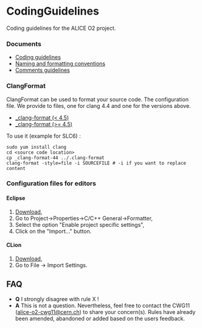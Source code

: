 # CodingGuidelines
Coding guidelines for the ALICE O2 project.

### Documents

* [Coding guidelines](http://htmlpreview.github.com/?https://github.com/AliceO2Group/CodingGuidelines/blob/master/coding_guidelines.html)
* [Naming and formatting conventions](http://htmlpreview.github.com/?https://github.com/AliceO2Group/CodingGuidelines/blob/master/naming_formatting.html)
* [Comments guidelines](http://htmlpreview.github.com/?https://github.com/AliceO2Group/CodingGuidelines/blob/master/comments_guidelines.html)

### ClangFormat

ClangFormat can be used to format your source code. The configuration file. We provide to files, one for clang 4.4 and one for the versions above. 

* [_clang-format (< 4.5)](https://github.com/AliceO2Group/CodingGuidelines/raw/master/_clang-format-44)
* [_clang-format (>= 4.5)](https://github.com/AliceO2Group/CodingGuidelines/raw/master/_clang-format-45)

To use it (example for SLC6) : 
```
sudo yum install clang
cd <source code location>
cp _clang-format-44 ../.clang-format
clang-format -style=file -i SOURCEFILE # -i if you want to replace content
```

### Configuration files for editors
#### Eclipse

1. [Download](https://github.com/AliceO2Group/CodingGuidelines/raw/master/Eclipse_O2_formatting.xml),
2. Go to Project->Properties->C/C++ General->Formatter,
2. Select the option "Enable project specific settings",
3. Click on the "Import..." button.

#### CLion
1. [Download](https://github.com/AliceO2Group/CodingGuidelines/raw/master/settings-codestyle-clion.jar),
2. Go to File -> Import Settings. 

## FAQ
* __Q__ I strongly disagree with rule X !
* __A__ This is not a question. Nevertheless, feel free to contact the CWG11 (alice-o2-cwg11@cern.ch) to share your concern(s). Rules have already been amended, abandoned or added based on the users feedback.

